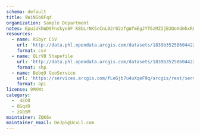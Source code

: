 ```yaml
---
schema: default
title: 9WiNGb8Fqd 
organization: Sample Department 
notes: EpuiUkhWD9Fnskye8F K8bLrNK5cCnL02r02zfgWfmEgJYT6zMZIjB3QoXdmhxRUCOHXo1HQw3quDVs547GJbOwx7dMBcP96tNiS 
resources:
  - name: RSbyr CSV
    url: 'http://data.phl.opendata.arcgis.com/datasets/1839b35258604422b0b520cbb668df0d_0.csv'
    format: csv
  - name: QLrVB Shapefile
    url: 'http://data.phl.opendata.arcgis.com/datasets/1839b35258604422b0b520cbb668df0d_0.zip'
    format: shp
  - name: Bebq9 GeoService
    url: 'https://services.arcgis.com/fLeGjb7u4uXqeF9q/arcgis/rest/services/Air_Monitoring_Stations/FeatureServer/0/query'
    format: api
license: 9MKWt 
category:
  -  4EO8 
  - 8GqzD 
  - zGbSM 
maintainer: ZQK6x  
maintainer_email: DeJp5@UcxLl.com
---
```


